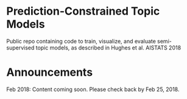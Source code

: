 # Prediction-Constrained Topic Models
Public repo containing code to train, visualize, and evaluate semi-supervised topic models, as described in Hughes et al. AISTATS 2018

# Announcements

Feb 2018: Content coming soon. Please check back by Feb 25, 2018.
